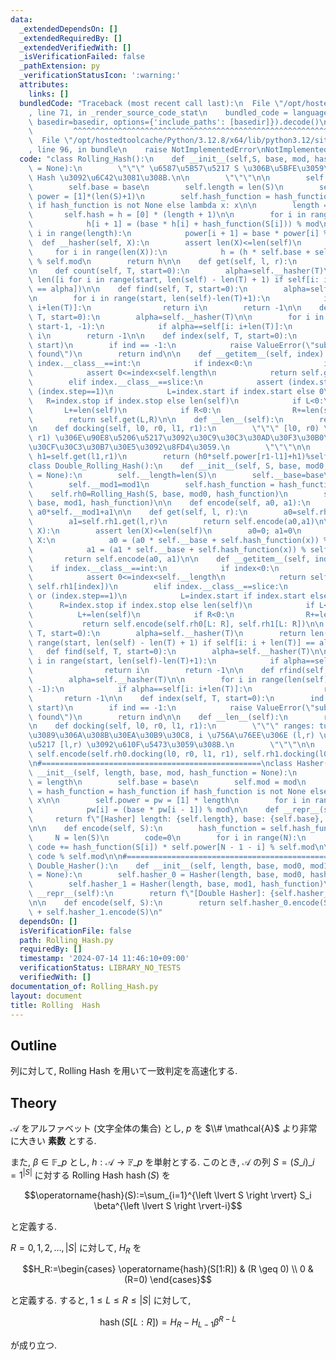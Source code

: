 ```yaml
---
data:
  _extendedDependsOn: []
  _extendedRequiredBy: []
  _extendedVerifiedWith: []
  _isVerificationFailed: false
  _pathExtension: py
  _verificationStatusIcon: ':warning:'
  attributes:
    links: []
  bundledCode: "Traceback (most recent call last):\n  File \"/opt/hostedtoolcache/Python/3.12.8/x64/lib/python3.12/site-packages/onlinejudge_verify/documentation/build.py\"\
    , line 71, in _render_source_code_stat\n    bundled_code = language.bundle(stat.path,\
    \ basedir=basedir, options={'include_paths': [basedir]}).decode()\n          \
    \         ^^^^^^^^^^^^^^^^^^^^^^^^^^^^^^^^^^^^^^^^^^^^^^^^^^^^^^^^^^^^^^^^^^^^^^^^^^^^^^^^^\n\
    \  File \"/opt/hostedtoolcache/Python/3.12.8/x64/lib/python3.12/site-packages/onlinejudge_verify/languages/python.py\"\
    , line 96, in bundle\n    raise NotImplementedError\nNotImplementedError\n"
  code: "class Rolling_Hash():\n    def __init__(self,S, base, mod, hash_function\
    \ = None):\n        \"\"\" \u6587\u5B57\u5217 S \u306B\u5BFE\u3059\u308B Rolling\
    \ Hash \u3092\u6C42\u3081\u308B.\n\n        \"\"\"\n\n        self.mod = mod\n\
    \        self.base = base\n        self.length = len(S)\n        self.power =\
    \ power = [1]*(len(S)+1)\n        self.hash_function = hash_function = hash_function\
    \ if hash_function is not None else lambda x: x\n\n        length = len(S)\n \
    \       self.hash = h = [0] * (length + 1)\n\n        for i in range(length):\n\
    \            h[i + 1] = (base * h[i] + hash_function(S[i])) % mod\n\n        for\
    \ i in range(length):\n            power[i + 1] = base * power[i] % mod\n\n  \
    \  def __hasher(self, X):\n        assert len(X)<=len(self)\n        h=0\n   \
    \     for i in range(len(X)):\n            h = (h * self.base + self.hash_function(X[i]))\
    \ % self.mod\n        return h\n\n    def get(self, l, r):\n        return (self.hash[r]-self.hash[l]*self.power[r-l])%self.mod\n\
    \n    def count(self, T, start=0):\n        alpha=self.__hasher(T)\n        return\
    \ len([i for i in range(start, len(self) - len(T) + 1) if self[i: i + len(T)]\
    \ == alpha])\n\n    def find(self, T, start=0):\n        alpha=self.__hasher(T)\n\
    \n        for i in range(start, len(self)-len(T)+1):\n            if alpha==self[i:\
    \ i+len(T)]:\n                return i\n        return -1\n\n    def rfind(self,\
    \ T, start=0):\n        alpha=self.__hasher(T)\n\n        for i in range(len(self)-len(T),\
    \ start-1, -1):\n            if alpha==self[i: i+len(T)]:\n                return\
    \ i\n        return -1\n\n    def index(self, T, start=0):\n        ind = self.find(T,\
    \ start)\n        if ind == -1:\n            raise ValueError(\"substring not\
    \ found\")\n        return ind\n\n    def __getitem__(self, index):\n        if\
    \ index.__class__==int:\n            if index<0:\n                index+=self.length\n\
    \            assert 0<=index<self.length\n            return self.get(index, index+1)\n\
    \        elif index.__class__==slice:\n            assert (index.step==None) or\
    \ (index.step==1)\n            L=index.start if index.start else 0\n         \
    \   R=index.stop if index.stop else len(self)\n            if L<0:\n         \
    \       L+=len(self)\n            if R<0:\n                R+=len(self)\n    \
    \        return self.get(L,R)\n\n    def __len__(self):\n        return self.length\n\
    \n    def docking(self, l0, r0, l1, r1):\n        \"\"\" [l0, r0) \u3068 [l1,\
    \ r1) \u306E\u90E8\u5206\u5217\u3092\u30C9\u30C3\u30AD\u30F3\u30B0\u3057\u305F\
    \u30CF\u30C3\u30B7\u30E5\u3092\u8FD4\u3059.\n        \"\"\"\n\n        h0=self.get(l0,r0);\
    \ h1=self.get(l1,r1)\n        return (h0*self.power[r1-l1]+h1)%self.mod\n\n#=================================================\n\
    class Double_Rolling_Hash():\n    def __init__(self, S, base, mod0, mod1, hash_function\
    \ = None):\n        self.__length=len(S)\n        self.__base=base\n        self.__mod0=mod0\n\
    \        self.__mod1=mod1\n        self.hash_function = hash_function\n\n    \
    \    self.rh0=Rolling_Hash(S, base, mod0, hash_function)\n        self.rh1=Rolling_Hash(S,\
    \ base, mod1, hash_function)\n\n    def encode(self, a0, a1):\n        return\
    \ a0*self.__mod1+a1\n\n    def get(self, l, r):\n        a0=self.rh0.get(l,r)\n\
    \        a1=self.rh1.get(l,r)\n        return self.encode(a0,a1)\n\n    def __hasher(self,\
    \ X):\n        assert len(X)<=len(self)\n        a0=0; a1=0\n        for x in\
    \ X:\n            a0 = (a0 * self.__base + self.hash_function(x)) % self.__mod0\n\
    \            a1 = (a1 * self.__base + self.hash_function(x)) % self.__mod1\n \
    \       return self.encode(a0, a1)\n\n    def __getitem__(self, index):\n    \
    \    if index.__class__==int:\n            if index<0:\n                index+=self.__length\n\
    \            assert 0<=index<self.__length\n            return self.encode(self.rh0[index],\
    \ self.rh1[index])\n        elif index.__class__==slice:\n            assert (index.step==None)\
    \ or (index.step==1)\n            L=index.start if index.start else 0\n      \
    \      R=index.stop if index.stop else len(self)\n            if L<0:\n      \
    \          L+=len(self)\n            if R<0:\n                R+=len(self)\n \
    \           return self.encode(self.rh0[L: R], self.rh1[L: R])\n\n    def count(self,\
    \ T, start=0):\n        alpha=self.__hasher(T)\n        return len([i for i in\
    \ range(start, len(self) - len(T) + 1) if self[i: i + len(T)] == alpha])\n\n \
    \   def find(self, T, start=0):\n        alpha=self.__hasher(T)\n\n        for\
    \ i in range(start, len(self)-len(T)+1):\n            if alpha==self[i: i+len(T)]:\n\
    \                return i\n        return -1\n\n    def rfind(self, T, start=0):\n\
    \        alpha=self.__hasher(T)\n\n        for i in range(len(self)-len(T), start-1,\
    \ -1):\n            if alpha==self[i: i+len(T)]:\n                return i\n \
    \       return -1\n\n    def index(self, T, start=0):\n        ind = self.find(T,\
    \ start)\n        if ind == -1:\n            raise ValueError(\"substring not\
    \ found\")\n        return ind\n\n    def __len__(self):\n        return self.__length\n\
    \n    def docking(self, l0, r0, l1, r1):\n        \"\"\" ranges: tuple (l,r) \u304B\
    \u3089\u306A\u308B\u30EA\u30B9\u30C8, i \u756A\u76EE\u306E (l,r) \u306F\u90E8\u5206\
    \u5217 [l,r) \u3092\u610F\u5473\u3059\u308B.\n        \"\"\"\n\n        return\
    \ self.encode(self.rh0.docking(l0, r0, l1, r1), self.rh1.docking(l0, r0, l1, r1))\n\
    \n#=================================================\nclass Hasher():\n    def\
    \ __init__(self, length, base, mod, hash_function = None):\n        self.length\
    \ = length\n        self.base = base\n        self.mod = mod\n        self.hash_function\
    \ = hash_function = hash_function if hash_function is not None else lambda x:\
    \ x\n\n        self.power = pw = [1] * length\n        for i in range(1, length):\n\
    \            pw[i] = (base * pw[i - 1]) % mod\n\n    def __repr__(self):\n   \
    \     return f\"[Hasher] length: {self.length}, base: {self.base}, mod: {self.mod}\"\
    \n\n    def encode(self, S):\n        hash_function = self.hash_function\n   \
    \     N = len(S)\n        code=0\n        for i in range(N):\n               \
    \ code += hash_function(S[i]) * self.power[N - 1 - i] % self.mod\n\n        return\
    \ code % self.mod\n\n#=================================================\nclass\
    \ Double_Hasher():\n    def __init__(self, length, base, mod0, mod1, hash_function\
    \ = None):\n        self.hasher_0 = Hasher(length, base, mod0, hash_function)\n\
    \        self.hasher_1 = Hasher(length, base, mod1, hash_function)\n\n    def\
    \ __repr__(self):\n        return f\"[Double Hasher]: {self.hasher_0}, {self.hasher_1}\"\
    \n\n    def encode(self, S):\n        return self.hasher_0.encode(S) * self.hasher_1.mod\
    \ + self.hasher_1.encode(S)\n"
  dependsOn: []
  isVerificationFile: false
  path: Rolling_Hash.py
  requiredBy: []
  timestamp: '2024-07-14 11:46:10+09:00'
  verificationStatus: LIBRARY_NO_TESTS
  verifiedWith: []
documentation_of: Rolling_Hash.py
layout: document
title: Rolling  Hash
---
```


## Outline

列に対して, Rolling Hash を用いて一致判定を高速化する.

## Theory

$\mathcal{A}$ をアルファベット (文字全体の集合) とし, $p$ を $\\# \mathcal{A}$ より非常に大きい **素数** とする.

また, $\beta \in \mathbb{F}\_p$ とし, $h: \mathcal{A} \to \mathbb{F}\_p$ を単射とする. このとき, $\mathcal{A}$ の列 $S=(S\_i)\_{i=1}^{\left \lvert S \right \rvert}$ に対する Rolling Hash $\operatorname{hash}(S)$ を

$$\operatorname{hash}(S):=\sum_{i=1}^{\left \lvert S \right \rvert} S_i \beta^{\left \lvert S \right \rvert-i}$$

と定義する.

$R=0,1,2, \dots, \lvert S \rvert$ に対して, $H_R$ を

$$H_R:=\begin{cases} \operatorname{hash}(S[1:R]) & (R \geq 0) \\ 0 & (R=0) \end{cases}$$

と定義する. すると, $1 \leq L \leq R \leq \lvert S \rvert$ に対して,

$$\operatorname{hash}(S[L:R])=H_R-H_{L-1}\beta^{R-L}$$

が成り立つ.
